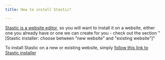 ```yaml
---
title: How to install Stastic?

---
```

[Stastic is a website editor](https://www.stastic.net), so you will want to install it on a website, either one you already have or one we can create for you - check out the section "[Stastic installer: choose between "new website" and "existing website"]"

To install Stastic on a new or existing website, simply [follow this link to Stastic installer](https://stastic.net)
